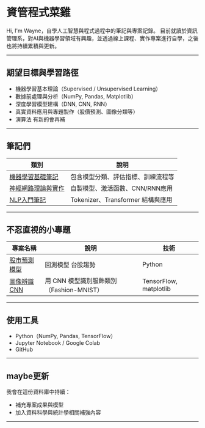 # 資管程式菜雞

Hi, I'm Wayne，自學人工智慧與程式過程中的筆記與專案記錄。
目前就讀於資訊管理系，對AI與機器學習領域有興趣，並透過線上課程、實作專案進行自學，之後也將持續累積與更新。

---

## 期望目標與學習路徑

- 機器學習基本理論（Supervised / Unsupervised Learning）
- 數據前處理與分析（NumPy, Pandas, Matplotlib）
- 深度學習模型建構（DNN, CNN, RNN）
- 真實資料應用與專題製作（股價預測、圖像分類等）
- 演算法
有新的會再補

---

## 筆記們 

| 類別 | 說明 |
|------|------|
| [機器學習基礎筆記](./01_Machine_Learning/notes.md) | 包含模型分類、評估指標、訓練流程等 |
| [神經網路理論與實作](./02_Deep_Learning/nn_notes.md) | 自製模型、激活函數、CNN/RNN應用 |
| [NLP入門筆記](./03_NLP/bert_notes.md) | Tokenizer、Transformer 結構與應用 |

---

## 不忍直視的小專題

| 專案名稱 | 說明 | 技術 |
|----------|------|------|
| [股市預測模型](./04_Projects/stock_forecast_RNN) | 回測模型 台股趨勢 | Python |
| [圖像辨識 CNN](./04_Projects/image_classifier_CNN) | 用 CNN 模型識別服飾類別（Fashion-MNIST） | TensorFlow, matplotlib |

---

## 使用工具

- Python（NumPy, Pandas, TensorFlow）
- Jupyter Notebook / Google Colab
- GitHub

---

## maybe更新

我會在這份資料庫中持續：
- 補充專案成果與模型
- 加入資料科學與統計學相關補強內容

---
